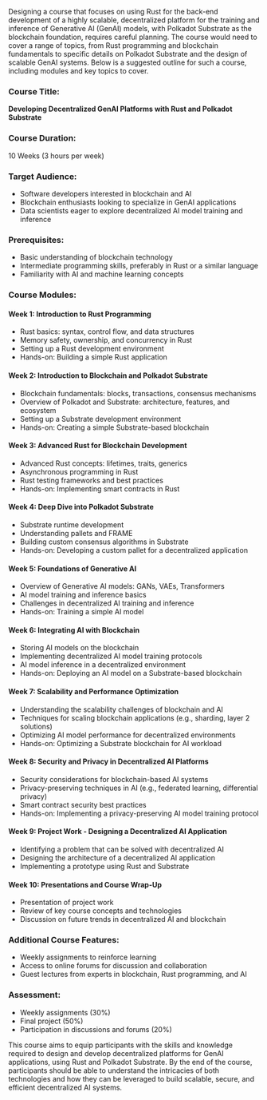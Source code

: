 Designing a course that focuses on using Rust for the back-end development of a highly scalable, decentralized platform for the training and inference of Generative AI (GenAI) models, with Polkadot Substrate as the blockchain foundation, requires careful planning. The course would need to cover a range of topics, from Rust programming and blockchain fundamentals to specific details on Polkadot Substrate and the design of scalable GenAI systems. Below is a suggested outline for such a course, including modules and key topics to cover.

### Course Title:
**Developing Decentralized GenAI Platforms with Rust and Polkadot Substrate**

### Course Duration:
10 Weeks (3 hours per week)

### Target Audience:
- Software developers interested in blockchain and AI
- Blockchain enthusiasts looking to specialize in GenAI applications
- Data scientists eager to explore decentralized AI model training and inference

### Prerequisites:
- Basic understanding of blockchain technology
- Intermediate programming skills, preferably in Rust or a similar language
- Familiarity with AI and machine learning concepts

### Course Modules:

#### Week 1: Introduction to Rust Programming
- Rust basics: syntax, control flow, and data structures
- Memory safety, ownership, and concurrency in Rust
- Setting up a Rust development environment
- Hands-on: Building a simple Rust application

#### Week 2: Introduction to Blockchain and Polkadot Substrate
- Blockchain fundamentals: blocks, transactions, consensus mechanisms
- Overview of Polkadot and Substrate: architecture, features, and ecosystem
- Setting up a Substrate development environment
- Hands-on: Creating a simple Substrate-based blockchain

#### Week 3: Advanced Rust for Blockchain Development
- Advanced Rust concepts: lifetimes, traits, generics
- Asynchronous programming in Rust
- Rust testing frameworks and best practices
- Hands-on: Implementing smart contracts in Rust

#### Week 4: Deep Dive into Polkadot Substrate
- Substrate runtime development
- Understanding pallets and FRAME
- Building custom consensus algorithms in Substrate
- Hands-on: Developing a custom pallet for a decentralized application

#### Week 5: Foundations of Generative AI
- Overview of Generative AI models: GANs, VAEs, Transformers
- AI model training and inference basics
- Challenges in decentralized AI training and inference
- Hands-on: Training a simple AI model

#### Week 6: Integrating AI with Blockchain
- Storing AI models on the blockchain
- Implementing decentralized AI model training protocols
- AI model inference in a decentralized environment
- Hands-on: Deploying an AI model on a Substrate-based blockchain

#### Week 7: Scalability and Performance Optimization
- Understanding the scalability challenges of blockchain and AI
- Techniques for scaling blockchain applications (e.g., sharding, layer 2 solutions)
- Optimizing AI model performance for decentralized environments
- Hands-on: Optimizing a Substrate blockchain for AI workload

#### Week 8: Security and Privacy in Decentralized AI Platforms
- Security considerations for blockchain-based AI systems
- Privacy-preserving techniques in AI (e.g., federated learning, differential privacy)
- Smart contract security best practices
- Hands-on: Implementing a privacy-preserving AI model training protocol

#### Week 9: Project Work - Designing a Decentralized AI Application
- Identifying a problem that can be solved with decentralized AI
- Designing the architecture of a decentralized AI application
- Implementing a prototype using Rust and Substrate

#### Week 10: Presentations and Course Wrap-Up
- Presentation of project work
- Review of key course concepts and technologies
- Discussion on future trends in decentralized AI and blockchain

### Additional Course Features:
- Weekly assignments to reinforce learning
- Access to online forums for discussion and collaboration
- Guest lectures from experts in blockchain, Rust programming, and AI

### Assessment:
- Weekly assignments (30%)
- Final project (50%)
- Participation in discussions and forums (20%)

This course aims to equip participants with the skills and knowledge required to design and develop decentralized platforms for GenAI applications, using Rust and Polkadot Substrate. By the end of the course, participants should be able to understand the intricacies of both technologies and how they can be leveraged to build scalable, secure, and efficient decentralized AI systems.